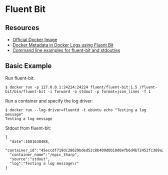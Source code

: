 Fluent Bit
==========

Resources
---------

-   [Official Docker Image](https://hub.docker.com/r/fluent/fluent-bit/)
-   [Docker Metadata in Docker Logs using Fluent Bit](https://github.com/fluent/fluent-bit/issues/1499)
-   [Command line examples for fluent-bit and stdout/es](https://github.com/fluent/fluent-bit/issues/185#issuecomment-279114301)

Basic Example
-------------

Run fluent-bit:

    $ docker run -p 127.0.0.1:24224:24224 fluent/fluent-bit:1.5 /fluent-bit/bin/fluent-bit -i forward -o stdout -p format=json_lines -f 1

Run a container and specify the log driver:

    $ docker run --log-driver=fluentd -t ubuntu echo "Testing a log message"
    Testing a log message

Stdout from fluent-bit:

    {
      "date":1601638488,
      "container_id":"45eccdf719dc28629bded52c8b409d0b10d0efb6d4b72452fc369a256e31be97",
      "container_name":"/epic_tharp",
      "source":"stdout",
      "log":"Testing a log message\r"
    }
